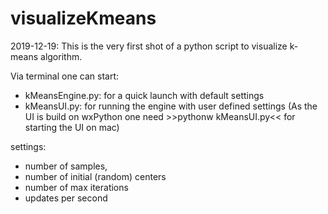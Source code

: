 # visualizeKmeans

2019-12-19:
This is the very first shot of a python script to visualize k-means algorithm.

Via terminal one can start:
  - kMeansEngine.py: for a quick launch with default settings
  - kMeansUI.py: for running the engine with user defined settings
(As the UI is build on wxPython one need >>pythonw kMeansUI.py<< for starting the UI on mac)
  
  
settings:
 - number of samples, 
 - number of initial (random) centers
 - number of max iterations
 - updates per second
                 

